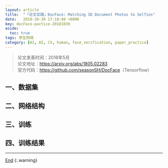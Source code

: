 ```yaml
---
layout: article
title:  "「论文实践」DocFace: Matching ID Document Photos to Selfies"
date:   2018-10-30 17:10:40 +0800
key: docFace-pactice-20181030
aside:
  toc: true
tags: 孪生网络
category: [AI, AI, CV, human, face_verification, paper_practice]
---
```

<span id='head'></span>  

>论文发表时间：2018年5月  
论文地址：<https://arxiv.org/abs/1805.02283>  
官方代码：<https://github.com/seasonSH/DocFace>（Tensorflow）  

<!--more-->

## 一、数据集  

## 二、网络结构  

## 三、训练  

## 四、训练结果  


-------------------  
[End](#head)
{:.warning}  
